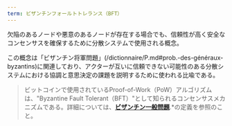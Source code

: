 ```yaml
---
term: ビザンチンフォールトトレランス（BFT）
---
```

欠陥のあるノードや悪意のあるノードが存在する場合でも、信頼性が高く安全なコンセンサスを確保するために分散システムで使用される概念。

この概念は「ビザンチン将軍問題」(/dictionnaire/P.md#prob.-des-généraux-byzantins)に関連しており、アクターが互いに信頼できない可能性のある分散システムにおける協調と意思決定の課題を説明するために使われる比喩である。

> ビットコインで使用されているProof-of-Work（PoW）アルゴリズムは、"Byzantine Fault Tolerant（BFT）"として知られるコンセンサスメカニズムである。詳細については、**[ビザンチン一般問題](/dictionnaire/P.md#prob.-des-généraux-byzantins)**.*の定義を参照のこと。